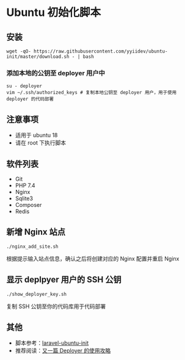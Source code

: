 # Ubuntu 初始化脚本

## 安装

```
wget -qO- https://raw.githubusercontent.com/yyiidev/ubuntu-init/master/download.sh - | bash
```

### 添加本地的公钥至 deployer 用户中

```
su - deployer
vim ~/.ssh/authorized_keys # 复制本地公钥至 deployer 用户，用于使用 deployer 的代码部署
```

## 注意事项

* 适用于 ubuntu 18
* 请在 root 下执行脚本

## 软件列表

* Git
* PHP 7.4
* Nginx
* Sqlite3
* Composer
* Redis

## 新增 Nginx 站点

```
./nginx_add_site.sh
```

根据提示输入站点信息，确认之后将创建对应的 Nginx 配置并重启 Nginx

## 显示 deplpyer 用户的 SSH 公钥

```
./show_deployer_key.sh
```

复制 SSH 公钥至你的代码库用于代码部署

## 其他

* 脚本参考：[laravel-ubuntu-init](https://github.com/summerblue/laravel-ubuntu-init)
* 推荐阅读：[又一篇 Deployer 的使用攻略](https://overtrue.me/articles/2018/06/deployer-guide.html)